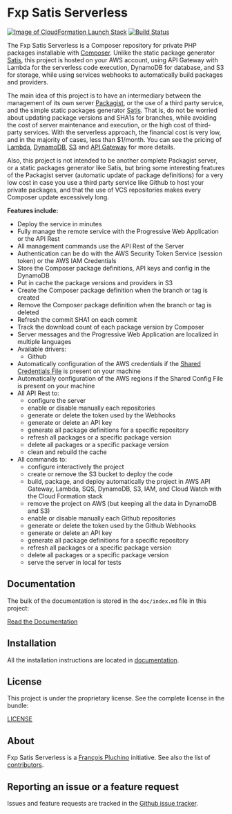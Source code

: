 Fxp Satis Serverless
====================

[![Image of CloudFormation Launch Stack](https://s3.amazonaws.com/cloudformation-examples/cloudformation-launch-stack.png)](https://console.aws.amazon.com/cloudformation/home?region=eu-west-1#/stacks/new?stackName=FxpSatisServerless&templateURL=https://fxp-satis-serverless.s3.amazonaws.com/latest.template)
[![Build Status](https://travis-ci.org/fxpio/fxp-satis-serverless.svg?branch=master)](https://travis-ci.org/fxpio/fxp-satis-serverless)

The Fxp Satis Serverless is a Composer repository for private PHP packages installable with
[Composer](http://getcomposer.org). Unlike the static package generator [Satis](https://github.com/composer/satis),
this project is hosted on your AWS account, using API Gateway with Lambda for the serverless code execution, DynamoDB
for database, and S3 for storage, while using services webhooks to automatically build packages and providers.

The main idea of this project is to have an intermediary between the management of its own server [Packagist](https://github.com/composer/packagist),
or the use of a third party service, and the simple static packages generator [Satis](https://github.com/composer/satis).
That is, do not be worried about updating package versions and SHA1s for branches, while avoiding the cost of server
maintenance and execution, or the high cost of third-party services. With the serverless approach, the financial cost
is very low, and in the majority of cases, less than $1/month. You can see the pricing of
[Lambda](https://aws.amazon.com/lambda/pricing), [DynamoDB](https://aws.amazon.com/dynamodb/pricing),
[S3](https://aws.amazon.com/s3/pricing) and [API Gateway](https://aws.amazon.com/api-gateway/pricing) for more details.

Also, this project is not intended to be another complete Packagist server, or a static packages generator like Satis,
but bring some interesting features of the Packagist server (automatic update of package definitions) for a very low
cost in case you use a third party service like Github to host your private packages, and that the use of
VCS repositories makes every Composer update excessively long.

**Features include:**

- Deploy the service in minutes
- Fully manage the remote service with the Progressive Web Application or the API Rest
- All management commands use the API Rest of the Server
- Authentication can be do with the AWS Security Token Service (session token) or the AWS IAM Credentials
- Store the Composer package definitions, API keys and config in the DynamoDB
- Put in cache the package versions and providers in S3
- Create the Composer package definition when the branch or tag is created
- Remove the Composer package definition when the branch or tag is deleted
- Refresh the commit SHA1 on each commit
- Track the download count of each package version by Composer
- Server messages and the Progressive Web Application are localized in multiple languages
- Available drivers:
  - Github
- Automatically configuration of the AWS credentials if the [Shared Credentials File](https://docs.aws.amazon.com/sdk-for-javascript/v2/developer-guide/loading-node-credentials-shared.html)
  is present on your machine
- Automatically configuration of the AWS regions if the Shared Config File is present on your machine
- All API Rest to:
  - configure the server
  - enable or disable manually each repositories
  - generate or delete the token used by the Webhooks
  - generate or delete an API key
  - generate all package definitions for a specific repository
  - refresh all packages or a specific package version
  - delete all packages or a specific package version
  - clean and rebuild the cache
- All commands to:
  - configure interactively the project
  - create or remove the S3 bucket to deploy the code
  - build, package, and deploy automatically the project in AWS API Gateway, Lambda, SQS, DynamoDB, S3, IAM,
    and Cloud Watch with the Cloud Formation stack
  - remove the project on AWS (but keeping all the data in DynamoDB and S3)
  - enable or disable manually each Github repositories
  - generate or delete the token used by the Github Webhooks
  - generate or delete an API key
  - generate all package definitions for a specific repository
  - refresh all packages or a specific package version
  - delete all packages or a specific package version
  - serve the server in local for tests

Documentation
-------------

The bulk of the documentation is stored in the `doc/index.md`
file in this project:

[Read the Documentation](doc/index.md)

Installation
------------

All the installation instructions are located in [documentation](doc/index.md).

License
-------

This project is under the proprietary license. See the complete license in the bundle:

[LICENSE](LICENSE)

About
-----

Fxp Satis Serverless is a [François Pluchino](https://github.com/francoispluchino) initiative.
See also the list of [contributors](https://github.com/fxpio/fxp-satis-serverless/graphs/contributors).

Reporting an issue or a feature request
---------------------------------------

Issues and feature requests are tracked in the [Github issue tracker](https://github.com/fxpio/fxp-satis-serverless/issues).
